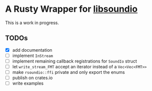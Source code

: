 # A Rusty Wrapper for [libsoundio](http://libsound.io)

This is a work in progress.

## TODOs

- [x] add documentation
- [ ] implement `InStream`
- [ ] implement remaining callback registrations for `SoundIo` struct
- [ ] let `write_stream_FMT` accept an iterator instead of a `Vec<Vec<FMT>>`
- [ ] make `rsoundio::ffi` private and only export the enums
- [ ] publish on crates.io
- [ ] write examples
